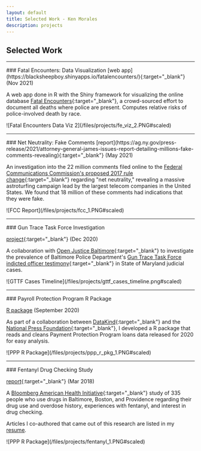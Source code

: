 ```yaml
---
layout: default
title: Selected Work - Ken Morales
description: projects
---
```


## Selected Work

---
<div class="project">
<div class="project-description">
### Fatal Encounters: Data Visualization
<span class="label">[web app](https://blacksheepboy.shinyapps.io/fatalencounters/){:target="_blank"} (Nov 2021)</span>

A web app done in R with the Shiny framework for visualizing the online database [Fatal Encounters](https://fatalencounters.org/){:target="_blank"}, a crowd-sourced effort to document all deaths where police are present. Computes relative risks of police-involved death by race.
</div>
<div class="project-image">
![Fatal Encounters Data Viz 2](/files/projects/fe_viz_2.PNG#scaled)
</div>
</div>

---
<div class="project">
<div class="project-description">
### Net Neutrality: Fake Comments
<span class="label">[report](https://ag.ny.gov/press-release/2021/attorney-general-james-issues-report-detailing-millions-fake-comments-revealing){:target="_blank"} (May 2021)</span>

An investigation into the 22 million comments filed online to the [Federal Communications Commission's proposed 2017 rule change](https://www.fcc.gov/restoring-internet-freedom-comments-wc-docket-no-17-108){:target="_blank"} regarding "net neutrality," revealing a massive astroturfing campaign lead by the largest telecom companies in the United States. We found that 18 million of these comments had indications that they were fake.
</div>
<div class="project-image">
![FCC Report](/files/projects/fcc_1.PNG#scaled)
</div>
</div>

---
<div class="project">
<div class="project-description">
### Gun Trace Task Force Investigation

<span class="label">[project](https://github.com/openjusticebaltimore/gttf){:target="_blank"} (Dec 2020)</span>

A collaboration with [Open Justice Baltimore](https://openjusticebaltimore.org/){:target="_blank"} to investigate the prevalence of Baltimore Police Department's [Gun Trace Task Force indicted officer testimony](https://data.baltimoresun.com/news/gun-trace-overview/){:target="_blank"} in State of Maryland judicial cases.
</div>

<div class="project-image">
![GTTF Cases Timeline](/files/projects/gttf_cases_timeline.png#scaled)
</div>
</div>

---
<div class="project">
<div class="project-description">
### Payroll Protection Program R Package

<span class="label">[R package](https://github.com/kbmorales/PPP) (September 2020)</span>

As part of a collaboration between [DataKind](https://www.datakind.org/){:target="_blank"} and the [National Press Foundation](https://nationalpress.org/){:target="_blank"}, I developed a R package that reads and cleans Payment Protection Program loans data released for 2020 for easy analysis.
</div>
<div class="project-image">
![PPP R Package](/files/projects/ppp_r_pkg_1.PNG#scaled)
</div>
</div>

---

<div class="project">
<div class="project-description">
### Fentanyl Drug Checking Study

<span class="label">[report](https://americanhealth.jhu.edu/fentanyl){:target="_blank"} (Mar 2018)</span>

A [Bloomberg American Health Initiative](https://americanhealth.jhu.edu/){:target="_blank"} study of 335 people who use drugs in Baltimore, Boston, and Providence regarding their drug use and overdose history, experiences with fentanyl, and interest in drug checking.

Articles I co-authored that came out of this research are listed in my [resume](/cv/index.html#selected-publications).
</div>
<div class="project-image">
![PPP R Package](/files/projects/fentanyl_1.PNG#scaled)
</div>
</div>